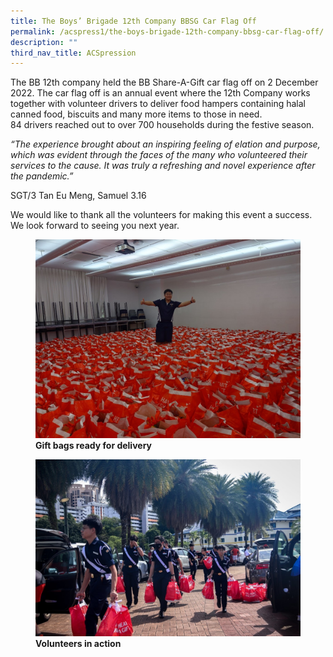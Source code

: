 ```yaml
---
title: The Boys’ Brigade 12th Company BBSG Car Flag Off
permalink: /acspress1/the-boys-brigade-12th-company-bbsg-car-flag-off/
description: ""
third_nav_title: ACSpression
---
```

The BB 12th company held the BB Share-A-Gift car flag off on 2 December 2022. The car flag off is an annual event where the 12th Company works together with volunteer drivers to deliver food hampers containing halal canned food, biscuits and many more items to those in need.  
84 drivers reached out to over 700 households during the festive season.

_“The experience brought about an inspiring feeling of elation and purpose, which was evident through the faces of the many who volunteered their services to the cause. It was truly a refreshing and novel experience after the pandemic.”_

SGT/3 Tan Eu Meng, Samuel 3.16

We would like to thank all the volunteers for making this event a success. We look forward to seeing you next year.

<figure>
<img src="/images/Picture2.jpg">
<figcaption> <strong>Gift bags ready for delivery</strong> </figcaption>
</figure>

<figure>
<img src="/images/Picture3.jpg">
<figcaption> <strong>Volunteers in action</strong> </figcaption>
</figure>
